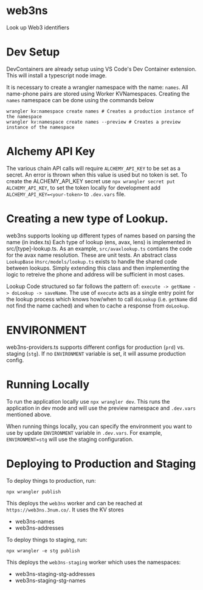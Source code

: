 # web3ns

Look up Web3 identifiers

# Dev Setup

DevContainers are already setup using VS Code's Dev Container extension. This will install a typescript node image.

It is necessary to create a wrangler namespace with the name: `names`. All name-phone pairs are stored using Worker KVNamespaces. Creating the `names` namespace can be done using the commands below

```
wrangler kv:namespace create names # Creates a production instance of the namespace
wrangler kv:namespace create names --preview # Creates a preview instance of the namespace
```

# Alchemy API Key

The various chain API calls will require `ALCHEMY_API_KEY` to be set as a secret. An error is thrown when this value is used but no token is set.
To create the ALCHEMY_API_KEY secret use `npx wrangler secret put ALCHEMY_API_KEY`, to set the token locally for development add `ALCHEMY_API_KEY=<your-token>` to `.dev.vars` file.

# Creating a new type of Lookup.

web3ns supports looking up different types of names based on parsing the name (in index.ts) Each type of lookup (ens, avax, lens) is implemented in src/[type]-lookup.ts. As an example, `src/avaxlookup.ts` contians the code for the avax name resolution. These are unit tests. An abstract class `LookupBase` in`src/models/lookup.ts` exists to handle the shared code between lookups. Simply extending this class and then implementing the logic to retreive the phone and address will be sufficient in most cases.

Lookup Code structured so far follows the pattern of: `execute -> getName -> doLookup -> saveName`. The use of `execute` acts as a single entry point for the lookup process which knows how/when to call `doLookup` (i.e. `getName` did not find the name cached) and when to cache a response from `doLookup`.

# ENVIRONMENT

web3ns-providers.ts supports different configs for production (`prd`) vs. staging (`stg`). If no `ENVIRONMENT` variable is set, it will assume production config.

# Running Locally

To run the application locally use `npx wrangler dev`. This runs the application in dev mode and will use the preview namespace and `.dev.vars` mentioned above.

When running things locally, you can specify the environment you want to use by update `ENVIRONMENT` variable in `.dev.vars`.
For example, `ENVIRONMENT=stg` will use the staging configuration.

# Deploying to Production and Staging

To deploy things to production, run:
```
npx wrangler publish
```
This deploys the `web3ns` worker and can be reached at `https://web3ns.3num.co/`. It uses the KV stores
- web3ns-names
- web3ns-addresses

To deploy things to staging, run:
```
npx wrangler -e stg publish
```

This deploys the `web3ns-staging` worker which uses the namespaces:
- web3ns-staging-stg-addresses
- web3ns-staging-stg-names
